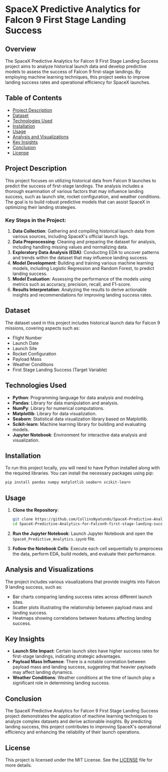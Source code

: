 # SpaceX Predictive Analytics for Falcon 9 First Stage Landing Success

## Overview

The SpaceX Predictive Analytics for Falcon 9 First Stage Landing Success project aims to analyze historical launch data and develop predictive models to assess the success of Falcon 9 first-stage landings. By employing machine learning techniques, this project seeks to improve landing success rates and operational efficiency for SpaceX launches.

## Table of Contents

- [Project Description](#project-description)
- [Dataset](#dataset)
- [Technologies Used](#technologies-used)
- [Installation](#installation)
- [Usage](#usage)
- [Analysis and Visualizations](#analysis-and-visualizations)
- [Key Insights](#key-insights)
- [Conclusion](#conclusion)
- [License](#license)

## Project Description

This project focuses on utilizing historical data from Falcon 9 launches to predict the success of first-stage landings. The analysis includes a thorough examination of various factors that may influence landing success, such as launch site, rocket configuration, and weather conditions. The goal is to build robust predictive models that can assist SpaceX in optimizing their landing strategies.

### Key Steps in the Project:

1. **Data Collection**: Gathering and compiling historical launch data from various sources, including SpaceX's official launch logs.
2. **Data Preprocessing**: Cleaning and preparing the dataset for analysis, including handling missing values and normalizing data.
3. **Exploratory Data Analysis (EDA)**: Conducting EDA to uncover patterns and trends within the dataset that may influence landing success.
4. **Model Development**: Building and training various machine learning models, including Logistic Regression and Random Forest, to predict landing success.
5. **Model Evaluation**: Assessing the performance of the models using metrics such as accuracy, precision, recall, and F1-score.
6. **Results Interpretation**: Analyzing the results to derive actionable insights and recommendations for improving landing success rates.

## Dataset

The dataset used in this project includes historical launch data for Falcon 9 missions, covering aspects such as:

- Flight Number
- Launch Date
- Launch Site
- Rocket Configuration
- Payload Mass
- Weather Conditions
- First Stage Landing Success (Target Variable)

## Technologies Used

- **Python**: Programming language for data analysis and modeling.
- **Pandas**: Library for data manipulation and analysis.
- **NumPy**: Library for numerical computations.
- **Matplotlib**: Library for data visualization.
- **Seaborn**: Statistical data visualization library based on Matplotlib.
- **Scikit-learn**: Machine learning library for building and evaluating models.
- **Jupyter Notebook**: Environment for interactive data analysis and visualization.

## Installation

To run this project locally, you will need to have Python installed along with the required libraries. You can install the necessary packages using pip:

```bash
pip install pandas numpy matplotlib seaborn scikit-learn
```

## Usage

1. **Clone the Repository**:
   ```bash
   git clone https://github.com/CollinsNyatundo/SpaceX-Predictive-Analytics-for-Falcon9-first-stage-landing-success.git
   cd SpaceX-Predictive-Analytics-for-Falcon9-first-stage-landing-success
   ```

2. **Run the Jupyter Notebook**:
   Launch Jupyter Notebook and open the `SpaceX_Predictive_Analytics.ipynb` file.

3. **Follow the Notebook Cells**:
   Execute each cell sequentially to preprocess the data, perform EDA, build models, and evaluate their performance.

## Analysis and Visualizations

The project includes various visualizations that provide insights into Falcon 9 landing success, such as:

- Bar charts comparing landing success rates across different launch sites.
- Scatter plots illustrating the relationship between payload mass and landing success.
- Heatmaps showing correlations between features affecting landing success.

## Key Insights

- **Launch Site Impact**: Certain launch sites have higher success rates for first-stage landings, indicating strategic advantages.
- **Payload Mass Influence**: There is a notable correlation between payload mass and landing success, suggesting that heavier payloads may affect landing dynamics.
- **Weather Conditions**: Weather conditions at the time of launch play a significant role in determining landing success.

## Conclusion

The SpaceX Predictive Analytics for Falcon 9 First Stage Landing Success project demonstrates the application of machine learning techniques to analyze complex datasets and derive actionable insights. By predicting landing success, this project contributes to improving SpaceX's operational efficiency and enhancing the reliability of their launch operations.

## License

This project is licensed under the MIT License. See the [LICENSE](LICENSE) file for more details.
